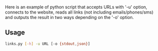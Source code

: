 Here is an example of python script that accepts URLs with '-u' option, connects to the website, reads all links (not including emails/phones/sms) and outputs the result in two ways depending on the '-o' option.

## Usage

```bash
links.py [-h] -u URL [-o {stdout,json}]
```
